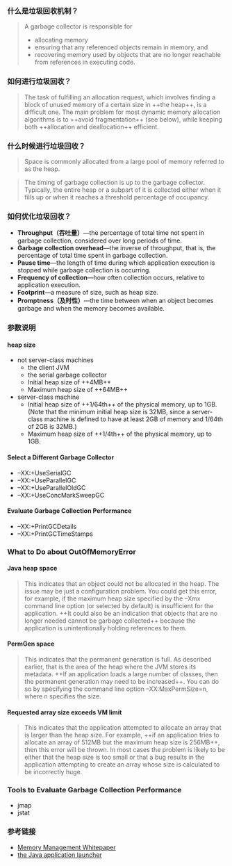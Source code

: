 ### 什么是垃圾回收机制？
> A garbage collector is responsible for
> - allocating memory
> - ensuring that any referenced objects remain in memory, and
> - recovering memory used by objects that are no longer reachable from references in executing code.

### 如何进行垃圾回收？
> The task of fulfilling an allocation request, which involves finding a block of unused memory of a certain size in
++the heap++, is a difficult one. The main problem for most dynamic memory allocation algorithms is to ++avoid
fragmentation++ (see below), while keeping both ++allocation and deallocation++ efficient.

### 什么时候进行垃圾回收？
>  Space is commonly allocated from a large pool of memory referred
to as the heap.

> The timing of garbage collection is up to the garbage collector. Typically, the entire heap or a subpart of it is
collected either when it fills up or when it reaches a threshold percentage of occupancy.

### 如何优化垃圾回收？
- **Throughput（吞吐量）**—the percentage of total time not spent in garbage collection, considered over long
periods of time.
- **Garbage collection overhead**—the inverse of throughput, that is, the percentage of total time spent in
garbage collection.
- **Pause time**—the length of time during which application execution is stopped while garbage
collection is occurring.
- **Frequency of collection**—how often collection occurs, relative to application execution.
- **Footprint**—a measure of size, such as heap size.
- **Promptness（及时性）**—the time between when an object becomes garbage and when the memory becomes
available.

### 参数说明
#### heap size
- not server-class machines
    - the client JVM
    - the serial garbage collector
    - Initial heap size of ++4MB++
    - Maximum heap size of ++64MB++
- server-class machine
    - Initial heap size of ++1/64th++ of the physical memory, up to 1GB. (Note that the minimum initial heap size
is 32MB, since a server-class machine is defined to have at least 2GB of memory and 1/64th of 2GB is
32MB.)
    - Maximum heap size of ++1/4th++ of the physical memory, up to 1GB.
#### Select a Different Garbage Collector
- –XX:+UseSerialGC
- –XX:+UseParallelGC
- –XX:+UseParallelOldGC
- –XX:+UseConcMarkSweepGC
#### Evaluate Garbage Collection Performance
- –XX:+PrintGCDetails
- –XX:+PrintGCTimeStamps

### What to Do about OutOfMemoryError
#### Java heap space
> This indicates that an object could not be allocated in the heap. The issue may be just a configuration
problem. You could get this error, for example, if the maximum heap size specified by the –Xmx
command line option (or selected by default) is insufficient for the application. ++It could also be an
indication that objects that are no longer needed cannot be garbage collected++ because the
application is unintentionally holding references to them. 
#### PermGen space
> This indicates that the permanent generation is full. As described earlier, that is the area of the heap
where the JVM stores its metadata. ++If an application loads a large number of classes, then the
permanent generation may need to be increased++. You can do so by specifying the command line
option –XX:MaxPermSize=n, where n specifies the size.
####  Requested array size exceeds VM limit
> This indicates that the application attempted to allocate an array that is larger than the heap size. For
example, ++if an application tries to allocate an array of 512MB but the maximum heap size is 256MB++,
then this error will be thrown. In most cases the problem is likely to be either that the heap size is too
small or that a bug results in the application attempting to create an array whose size is calculated to
be incorrectly huge.

### Tools to Evaluate Garbage Collection Performance
- jmap
- jstat


### 参考链接
- [Memory Management Whitepaper](https://www.oracle.com/technetwork/java/javase/tech/memorymanagement-whitepaper-1-150020.pdf)
- [the Java application launcher](https://docs.oracle.com/javase/1.5.0/docs/tooldocs/windows/java.html)